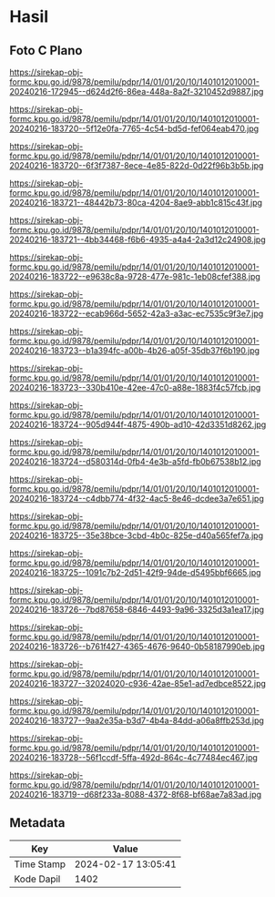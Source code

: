 # Hasil

## Foto C Plano

https://sirekap-obj-formc.kpu.go.id/9878/pemilu/pdpr/14/01/01/20/10/1401012010001-20240216-172945--d624d2f6-86ea-448a-8a2f-3210452d9887.jpg

https://sirekap-obj-formc.kpu.go.id/9878/pemilu/pdpr/14/01/01/20/10/1401012010001-20240216-183720--5f12e0fa-7765-4c54-bd5d-fef064eab470.jpg

https://sirekap-obj-formc.kpu.go.id/9878/pemilu/pdpr/14/01/01/20/10/1401012010001-20240216-183720--6f3f7387-8ece-4e85-822d-0d22f96b3b5b.jpg

https://sirekap-obj-formc.kpu.go.id/9878/pemilu/pdpr/14/01/01/20/10/1401012010001-20240216-183721--48442b73-80ca-4204-8ae9-abb1c815c43f.jpg

https://sirekap-obj-formc.kpu.go.id/9878/pemilu/pdpr/14/01/01/20/10/1401012010001-20240216-183721--4bb34468-f6b6-4935-a4a4-2a3d12c24908.jpg

https://sirekap-obj-formc.kpu.go.id/9878/pemilu/pdpr/14/01/01/20/10/1401012010001-20240216-183722--e9638c8a-9728-477e-981c-1eb08cfef388.jpg

https://sirekap-obj-formc.kpu.go.id/9878/pemilu/pdpr/14/01/01/20/10/1401012010001-20240216-183722--ecab966d-5652-42a3-a3ac-ec7535c9f3e7.jpg

https://sirekap-obj-formc.kpu.go.id/9878/pemilu/pdpr/14/01/01/20/10/1401012010001-20240216-183723--b1a394fc-a00b-4b26-a05f-35db37f6b190.jpg

https://sirekap-obj-formc.kpu.go.id/9878/pemilu/pdpr/14/01/01/20/10/1401012010001-20240216-183723--330b410e-42ee-47c0-a88e-1883f4c57fcb.jpg

https://sirekap-obj-formc.kpu.go.id/9878/pemilu/pdpr/14/01/01/20/10/1401012010001-20240216-183724--905d944f-4875-490b-ad10-42d3351d8262.jpg

https://sirekap-obj-formc.kpu.go.id/9878/pemilu/pdpr/14/01/01/20/10/1401012010001-20240216-183724--d580314d-0fb4-4e3b-a5fd-fb0b67538b12.jpg

https://sirekap-obj-formc.kpu.go.id/9878/pemilu/pdpr/14/01/01/20/10/1401012010001-20240216-183724--c4dbb774-4f32-4ac5-8e46-dcdee3a7e651.jpg

https://sirekap-obj-formc.kpu.go.id/9878/pemilu/pdpr/14/01/01/20/10/1401012010001-20240216-183725--35e38bce-3cbd-4b0c-825e-d40a565fef7a.jpg

https://sirekap-obj-formc.kpu.go.id/9878/pemilu/pdpr/14/01/01/20/10/1401012010001-20240216-183725--1091c7b2-2d51-42f9-94de-d5495bbf6665.jpg

https://sirekap-obj-formc.kpu.go.id/9878/pemilu/pdpr/14/01/01/20/10/1401012010001-20240216-183726--7bd87658-6846-4493-9a96-3325d3a1ea17.jpg

https://sirekap-obj-formc.kpu.go.id/9878/pemilu/pdpr/14/01/01/20/10/1401012010001-20240216-183726--b761f427-4365-4676-9640-0b58187990eb.jpg

https://sirekap-obj-formc.kpu.go.id/9878/pemilu/pdpr/14/01/01/20/10/1401012010001-20240216-183727--32024020-c936-42ae-85e1-ad7edbce8522.jpg

https://sirekap-obj-formc.kpu.go.id/9878/pemilu/pdpr/14/01/01/20/10/1401012010001-20240216-183727--9aa2e35a-b3d7-4b4a-84dd-a06a8ffb253d.jpg

https://sirekap-obj-formc.kpu.go.id/9878/pemilu/pdpr/14/01/01/20/10/1401012010001-20240216-183728--56f1ccdf-5ffa-492d-864c-4c77484ec467.jpg

https://sirekap-obj-formc.kpu.go.id/9878/pemilu/pdpr/14/01/01/20/10/1401012010001-20240216-183719--d68f233a-8088-4372-8f68-bf68ae7a83ad.jpg


## Metadata

| Key        | Value               |
| ---------- | ------------------- |
| Time Stamp | 2024-02-17 13:05:41 |
| Kode Dapil | 1402                |



